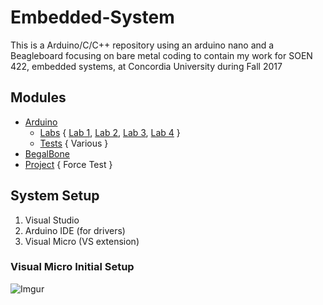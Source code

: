 # Embedded-System
This is a Arduino/C/C++ repository using an arduino nano and a Beagleboard focusing on bare metal coding to contain my work for SOEN 422, embedded systems, at Concordia University during Fall 2017

## Modules
- [Arduino](https://github.com/prince-chrismc/Embedded-System/tree/master/Arduino)
  - [Labs](https://github.com/prince-chrismc/Embedded-System/tree/master/Arduino/Labs) { [Lab 1](https://github.com/prince-chrismc/Embedded-System/blob/master/Arduino/Labs/Lab1), [Lab 2](https://github.com/prince-chrismc/Embedded-System/blob/master/Arduino/Labs/Lab2), [Lab 3](https://github.com/prince-chrismc/Embedded-System/blob/master/Arduino/Labs/Lab3), [Lab 4](https://github.com/prince-chrismc/Embedded-System/blob/master/Arduino/Labs/Lab4) }
  - [Tests](https://github.com/prince-chrismc/Embedded-System/tree/master/Arduino/Tests) { Various }
- [BegalBone](https://github.com/prince-chrismc/Embedded-System/tree/master/Beaglebone)
- [Project](https://github.com/FredericDesgreniers/SOEN422_project/tree/master) { Force Test }

## System Setup
1. Visual Studio
2. Arduino IDE (for drivers)
3. Visual Micro (VS extension)

### Visual Micro Initial Setup
![Imgur](https://i.imgur.com/ToFyBvx.png)
